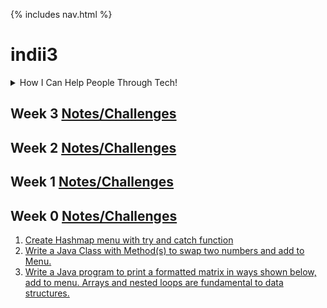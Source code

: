 {% includes nav.html %}

# indii3


<details>
<summary>How I Can Help People Through Tech!</summary>
<br>
<img width="1020" alt="Screen Shot 2022-03-07 at 8 48 44 AM" src="https://user-images.githubusercontent.com/72890070/157079407-b998a98e-3dca-4973-828b-4a5dda12914d.png">
</details>


## Week 3 [Notes/Challenges](https://github.com/nighthawkcoders/nighthawk_csa/wiki/Tri-3:-Tech-Talk-3:-Sorts)


## Week 2 [Notes/Challenges](https://github.com/nighthawkcoders/nighthawk_csa/wiki/Tri-3:-Tech-Talk-2:-Calculator)


## Week 1 [Notes/Challenges](https://github.com/nighthawkcoders/nighthawk_csa/wiki/Tri-3:-Tech-Talk-1:-Linked-Lists-Part-2)

## Week 0 [Notes/Challenges](https://github.com/nighthawkcoders/nighthawk_csa/wiki/Tri-3:-Tech-Talk-0---Data-Structures)
1. [Create Hashmap menu with try and catch function](https://github.com/BillyCherres/indii3/blob/main/menu.java)
2. [Write a Java Class with Method(s) to swap two numbers and add to Menu.](https://github.com/BillyCherres/indi_trimester3/blob/master/src/swapper.java)
3. [ Write a Java program to print a formatted matrix in ways shown below, add to menu. Arrays and nested loops are fundamental to data structures.](https://github.com/BillyCherres/indii3/blob/main/matrix.java)

